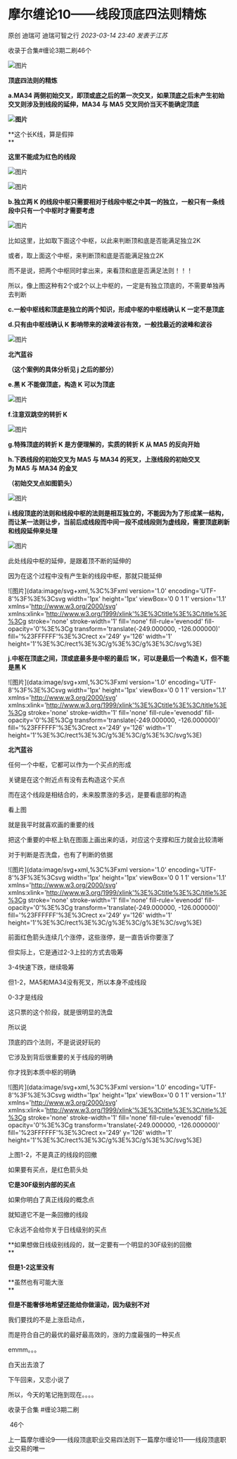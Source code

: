 # 摩尔缠论10——线段顶底四法则精炼

原创 迪瑞可 迪瑞可智之行 _2023-03-14 23:40_ _发表于江苏_

收录于合集#缠论3期二刷46个

![图片](https://mmbiz.qpic.cn/mmbiz_png/wDXt82AhcicEu5M2bprrfianEeamy1icF3ic1IeffeDm9ZicWfxkBzESdarbL4Ricaq6Je8ibiaVQNQKVIDZ7S5jPDRbIg/640?wx_fmt=png&wxfrom=5&wx_lazy=1&wx_co=1)

**顶底四法则的精炼**

**a.MA34 两侧初始交叉，即顶或底之后的第一次交叉，如果顶底之后未产生初始交叉则涉及到线段的延伸，MA34 与 MA5 交叉同价当天不能确定顶底**

**![图片](https://mmbiz.qpic.cn/mmbiz_png/wDXt82AhcicGuzRyuRzcZsQNJ2hJ1ibKGgaGOWYZxqw3VcAyRwalZI3ic4EUUlddQJD9zvoib3SoFn0Wpoj7sBTTicQ/640?wx_fmt=png&wxfrom=5&wx_lazy=1&wx_co=1)**

**这个长K线，算是假摔  
**

**这里不能成为红色的线段**

![图片](https://mmbiz.qpic.cn/mmbiz_png/wDXt82AhcicGuzRyuRzcZsQNJ2hJ1ibKGgia1h1OCxGtTNq7nsibWAhLNIsYkQJTMAJAwy4y7w5y0iawCvcEAiaeAyag/640?wx_fmt=png&wxfrom=5&wx_lazy=1&wx_co=1)

![图片](https://mmbiz.qpic.cn/mmbiz_png/wDXt82AhcicGuzRyuRzcZsQNJ2hJ1ibKGgJaAv2CGnl2SU5RtkN0xXp3JTdaHicJCtgSW16J7P6w8cc3uxZg4icAQw/640?wx_fmt=png&wxfrom=5&wx_lazy=1&wx_co=1)

  

**b.独立两 K 的线段中枢只需要相对于线段中枢之中其一的独立，一般只有一条线段中只有一个中枢时才需要考虑**

![图片](https://mmbiz.qpic.cn/mmbiz_png/wDXt82AhcicGuzRyuRzcZsQNJ2hJ1ibKGgI9v1a8ibWhFl3ZjeJVqMPmbvOoibVVQsl6OHyNI1vLaDyLk0pMa2DCfA/640?wx_fmt=png&wxfrom=5&wx_lazy=1&wx_co=1)

比如这里，比如取下面这个中枢，以此来判断顶和底是否能满足独立2K

或者，取上面这个中枢，来判断顶和底是否能满足独立2K  

而不是说，把两个中枢同时拿出来，来看顶和底是否满足法则！！！

所以，像上图这种有2个或2个以上中枢的，一定是有独立顶底的，不需要单独再去判断

**c.一般中枢线和顶底是独立的两个知识，形成中枢的中枢线确认 K 一定不是顶底**

**d.只有由中枢线确认 K 影响带来的波峰波谷有效，一般找最近的波峰和波谷**

![图片](https://mmbiz.qpic.cn/mmbiz_png/wDXt82AhcicGuzRyuRzcZsQNJ2hJ1ibKGgiclSrPrdgeJSeZoDTBtSf56zolibphkwymPEOm0Fl9qSWsfCqpVkW5LA/640?wx_fmt=png&wxfrom=5&wx_lazy=1&wx_co=1)

**北汽蓝谷**

**（这个案例的具体分析见 j 之后的部分）**

**e.黑 K 不能做顶底，构造 K 可以为顶底**

![图片](https://mmbiz.qpic.cn/mmbiz_png/wDXt82AhcicGuzRyuRzcZsQNJ2hJ1ibKGgAV8loChX7QwbuiaXYliaAibUCg6kNrCKhlKkD4lxr0dBA5icS4DabjH7TQ/640?wx_fmt=png&wxfrom=5&wx_lazy=1&wx_co=1)

  

**f.注意双跳空的转折 K**

![图片](https://mmbiz.qpic.cn/mmbiz_png/wDXt82AhcicGuzRyuRzcZsQNJ2hJ1ibKGgo41YNY4MunWicIMakqLAt1T8B4Jruv2ObemJX1GnmwKGxKiaw8ab0A4w/640?wx_fmt=png&wxfrom=5&wx_lazy=1&wx_co=1)

  

**g.特殊顶底的转折 K 是方便理解的，实质的转折 K 从 MA5 的反向开始**

**h.下跌线段的初始交叉为 MA5 与 MA34 的死叉，上涨线段的初始交叉为 MA5 与 MA34 的金叉**

**（初始交叉点如图箭头）**

![图片](https://mmbiz.qpic.cn/mmbiz_png/wDXt82AhcicGuzRyuRzcZsQNJ2hJ1ibKGgUHZgWuRhAMLeTJKcXaYBSKteVON8AaRibIUluHlmJggAze6hGiasvZog/640?wx_fmt=png&wxfrom=5&wx_lazy=1&wx_co=1)

  

**i.线段顶底的法则和线段中枢的法则是相互独立的，不能因为为了形成某一结构，而让某一法则让步，当前后成线段而中间一段不成线段则为虚线段，需要顶底刷新和线段延伸来处理**

![图片](https://mmbiz.qpic.cn/mmbiz_png/wDXt82AhcicGuzRyuRzcZsQNJ2hJ1ibKGgggvyWoOv3juXBjgmaxB49Fo7mvalT9YPodZcx9hiaibJ9so4jq6JH6GA/640?wx_fmt=png&wxfrom=5&wx_lazy=1&wx_co=1)

此处线段中枢的延伸，是跟着顶不断的延伸的  

因为在这个过程中没有产生新的线段中枢，那就只能延伸  

![图片](data:image/svg+xml,%3C%3Fxml version='1.0' encoding='UTF-8'%3F%3E%3Csvg width='1px' height='1px' viewBox='0 0 1 1' version='1.1' xmlns='http://www.w3.org/2000/svg' xmlns:xlink='http://www.w3.org/1999/xlink'%3E%3Ctitle%3E%3C/title%3E%3Cg stroke='none' stroke-width='1' fill='none' fill-rule='evenodd' fill-opacity='0'%3E%3Cg transform='translate(-249.000000, -126.000000)' fill='%23FFFFFF'%3E%3Crect x='249' y='126' width='1' height='1'%3E%3C/rect%3E%3C/g%3E%3C/g%3E%3C/svg%3E)

**j.中枢在顶底之间，顶或底最多是中枢的最后 1K，可以是最后一个构造 K，但不能是黑 K**

![图片](data:image/svg+xml,%3C%3Fxml version='1.0' encoding='UTF-8'%3F%3E%3Csvg width='1px' height='1px' viewBox='0 0 1 1' version='1.1' xmlns='http://www.w3.org/2000/svg' xmlns:xlink='http://www.w3.org/1999/xlink'%3E%3Ctitle%3E%3C/title%3E%3Cg stroke='none' stroke-width='1' fill='none' fill-rule='evenodd' fill-opacity='0'%3E%3Cg transform='translate(-249.000000, -126.000000)' fill='%23FFFFFF'%3E%3Crect x='249' y='126' width='1' height='1'%3E%3C/rect%3E%3C/g%3E%3C/g%3E%3C/svg%3E)

**北汽蓝谷**

任何一个中枢，它都可以作为一个买点的形成  

关键是在这个附近点有没有去构造这个买点

而在这个线段是相结合的，未来股票涨的多远，是要看底部的构造  

看上图  

就是我平时就喜欢画的重要的线

把这个重要的中枢上轨在图面上画出来的话，对应这个支撑和压力就会比较清晰

对于判断是否洗盘，也有了判断的依据  

![图片](data:image/svg+xml,%3C%3Fxml version='1.0' encoding='UTF-8'%3F%3E%3Csvg width='1px' height='1px' viewBox='0 0 1 1' version='1.1' xmlns='http://www.w3.org/2000/svg' xmlns:xlink='http://www.w3.org/1999/xlink'%3E%3Ctitle%3E%3C/title%3E%3Cg stroke='none' stroke-width='1' fill='none' fill-rule='evenodd' fill-opacity='0'%3E%3Cg transform='translate(-249.000000, -126.000000)' fill='%23FFFFFF'%3E%3Crect x='249' y='126' width='1' height='1'%3E%3C/rect%3E%3C/g%3E%3C/g%3E%3C/svg%3E)

前面红色箭头连续几个涨停，这些涨停，是一直告诉你要涨了  

但实际上，它是通过2-3上拉的方式去吸筹

3-4快速下跌，继续吸筹  

但1-2，MA5和MA34没有死叉，所以本身不成线段

0-3才是线段  

这只票的这个阶段，就是很明显的洗盘  

所以说  

顶底的四个法则，不是说说好玩的

它涉及到背后很重要的关于线段的明确

你才找到本质中枢的明确

![图片](data:image/svg+xml,%3C%3Fxml version='1.0' encoding='UTF-8'%3F%3E%3Csvg width='1px' height='1px' viewBox='0 0 1 1' version='1.1' xmlns='http://www.w3.org/2000/svg' xmlns:xlink='http://www.w3.org/1999/xlink'%3E%3Ctitle%3E%3C/title%3E%3Cg stroke='none' stroke-width='1' fill='none' fill-rule='evenodd' fill-opacity='0'%3E%3Cg transform='translate(-249.000000, -126.000000)' fill='%23FFFFFF'%3E%3Crect x='249' y='126' width='1' height='1'%3E%3C/rect%3E%3C/g%3E%3C/g%3E%3C/svg%3E)

上图1-2，不是真正的线段的回撤  

如果要有买点，是红色箭头处  

**它是30F级别内部的买点**  

如果你明白了真正线段的概念点

就知道它不是一条回撤的线段

它永远不会给你关于日线级别的买点

**如果想做日线级别线段的，就一定要有一个明显的30F级别的回撤  
**

**但是1-2这里没有**

**虽然也有可能大涨  
**

**但是不能奢侈地希望还能给你做滚动，因为级别不对**

我们要找的不是上涨启动点，

而是符合自己的最优的最好最高效的，涨的力度最强的一种买点  

  

emmm。。。

白天出去浪了  

下午回来，又恋小说了  

所以，今天的笔记拖到现在。。。。  

  

收录于合集 #缠论3期二刷

 46个

上一篇摩尔缠论9——线段顶底职业交易四法则下一篇摩尔缠论11——线段顶底职业交易的唯一

​

